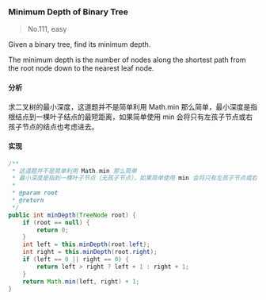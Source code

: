 ### Minimum Depth of Binary Tree

> No.111, easy

Given a binary tree, find its minimum depth.

The minimum depth is the number of nodes along the shortest path from the root node down to the nearest leaf node.

#### 分析

求二叉树的最小深度，这道题并不是简单利用 Math.min 那么简单，最小深度是指根结点到一棵叶子结点的最短距离，如果简单使用 min 会将只有左孩子节点或右孩子节点的结点也考虑进去。

#### 实现

```java
/**
 * 这道题并不是简单利用 Math.min 那么简单
 * 最小深度是指到一棵叶子节点（无孩子节点），如果简单使用 min 会将只有左孩子节点或右孩子节点的结点也考虑进去
 *
 * @param root
 * @return
 */
public int minDepth(TreeNode root) {
    if (root == null) {
        return 0;
    }
    int left = this.minDepth(root.left);
    int right = this.minDepth(root.right);
    if (left == 0 || right == 0) {
        return left > right ? left + 1 : right + 1;
    }
    return Math.min(left, right) + 1;
}
```
